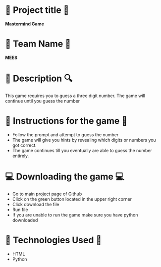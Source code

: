 # :page_with_curl: Project title :page_with_curl: 
 **Mastermind Game** 

<!-- Team -->
# :blue_heart: Team Name :blue_heart:
   **MEES**

<!--Description -->
# :mag_right: Description :mag:

This game requires you to guess a three digit number. The game will continue until you guess the number

<!--Instructions for the game-->
# :bookmark_tabs: Instructions for the game :bookmark_tabs:

- Follow the prompt and attempt to guess the number
- The game will give you hints by revealing which digits or numbers you got correct.
- The game continues till you eventually are able to guess the number entirely.



<!--Downloading -->
# :computer: Downloading the game :computer: 
- Go to main project page of Github 
- Click on the green button located in the upper right corner
- Click download the file
- Run file 
- If you are unable to run the game make sure you have python downloaded

# :space_invader: Technologies Used :space_invader:
- HTML
- Python


